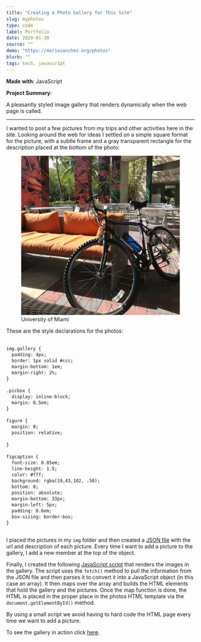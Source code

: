 ```yaml
---
title: "Creating a Photo Gallery for This Site"
slug: myphotos	
type: code
label: Portfolio
date: 2020-01-30
source: ""
demo: "https://mariosanchez.org/photos"
blurb: ""
tags: tech, javascript
---
```


**Made with**: <i class="icon-javascript"></i>JavaScript

**Project Summary**: 

A pleasantly styled image gallery that renders dynamically when the web page is called.

<hr class="art" />

I wanted to post a few pictures from my trips and other activities here in the site. Looking around the web for ideas I settled on a simple square format for the picture, with a subtle frame and a gray transparent rectangle for the description placed at the bottom of the photo:

<figure><img src="../img/UMBike.jpg" class="gallery medium" /><figcaption>University of Miami</figcaption></figure>

These are the style declarations for the photos:

<pre>
<code>
img.gallery {
  padding: 4px;
  border: 1px solid #ccc;
  margin-bottom: 1em;
  margin-right: 2%;
}

.picbox {
  display: inline-block; 
  margin: 0.5em;
}

figure {
  margin: 0;
  position: relative;

}

figcaption {
  font-size: 0.85em;
  line-height: 1.5;
  color: #fff;
  background: rgba(19,43,102, .50);
  bottom: 0;
  position: absolute;
  margin-bottom: 33px;
  margin-left: 5px;
  padding: 0.6em;
  box-sizing: border-box; 
}
</code>
</pre>

I placed the pictures in my <code>img</code> folder and then created a [JSON file](https://mariosanchez.org/pix.json) with the url and description of each picture. Every time I want to add a picture to the gallery, I add a new member at the top of the object.

Finally, I created the following [JavaScript script](https://mariosanchez.org/js/pix.js) that renders the images in the gallery. The script uses the <code>fetch()</code> method to pull the information from the JSON file and then parses it to convert it into a JavaScript object (in this case an array). It then maps over the array and builds the HTML elements that hold the gallery and the pictures. Once the map function is done, the HTML is placed in the proper place in the photos HTML template via the <code>document.getElementById()</code> method.

By using a small script we avoid having to hard code the HTML page every time we want to add a picture. 

To see the gallery in action click [here](../photos).























